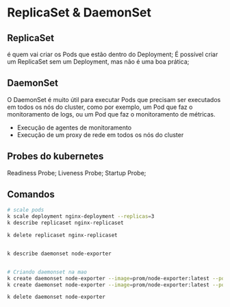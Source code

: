 # ReplicaSet & DaemonSet

## ReplicaSet

é quem vai criar os Pods que estão dentro do Deployment;
É possível criar um ReplicaSet sem um Deployment, mas não é uma boa prática;

## DaemonSet

O DaemonSet é muito útil para executar Pods que precisam ser executados em todos
os nós do cluster, como por exemplo, um Pod que faz o monitoramento de logs, ou um
Pod que faz o monitoramento de métricas.

- Execução de agentes de monitoramento
- Execução de um proxy de rede em todos os nós do cluster



## Probes do kubernetes

Readiness Probe; Liveness Probe; Startup Probe;


## Comandos

```bash
# scale pods
k scale deployment nginx-deployment --replicas=3
k describe replicaset nginx-replicaset

k delete replicaset nginx-replicaset


k describe daemonset node-exporter


# Criando daemonset na mao
k create daemonset node-exporter --image=prom/node-exporter:latest --port=9100 --host-port=9100
k create daemonset node-exporter --image=prom/node-exporter:latest --port=9100 --host-port=9100 -o yaml --dry-run=client > node-exporter-daemonset.yaml

k delete daemonset node-exporter

```
